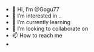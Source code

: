 - 👋 Hi, I’m @Gogu77
- 👀 I’m interested in ..
- 🌱 I’m currently learning 
- 💞️ I’m looking to collaborate on 
- 📫 How to reach me 
- 
